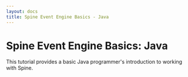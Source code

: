 ```yaml
---
layout: docs
title: Spine Event Engine Basics - Java
---
```


<h1 class="page-header">Spine Event Engine Basics: Java</h1>

<p class="lead">This tutorial provides a basic Java programmer's introduction to working with Spine.</p>

